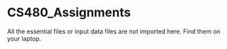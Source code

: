 # CS480_Assignments
All the essential files or input data files are not imported here.
Find them on your laptop.
